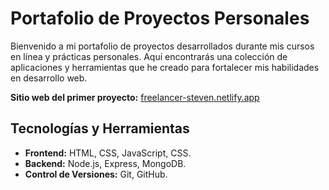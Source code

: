 
# Portafolio de Proyectos Personales

Bienvenido a mi portafolio de proyectos desarrollados durante mis cursos en línea y prácticas personales. Aquí encontrarás una colección de aplicaciones y herramientas que he creado para fortalecer mis habilidades en desarrollo web.

**Sitio web del primer proyecto:** [freelancer-steven.netlify.app](https://freelancer-steven.netlify.app/)

## Tecnologías y Herramientas

- **Frontend:** HTML, CSS, JavaScript, CSS.
- **Backend:** Node.js, Express, MongoDB.
- **Control de Versiones:** Git, GitHub.



